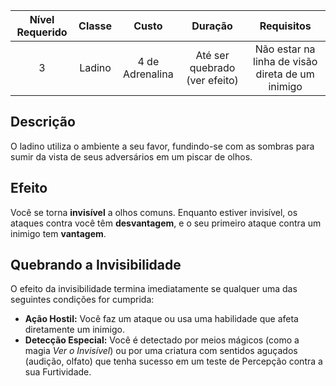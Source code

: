 
| Nível Requerido | Classe | Custo | Duração | Requisitos |
| :---: | :---: | :---: | :---: | :---: |
| 3 | Ladino | 4 de Adrenalina | Até ser quebrado (ver efeito) | Não estar na linha de visão direta de um inimigo |

## Descrição
O ladino utiliza o ambiente a seu favor, fundindo-se com as sombras para sumir da vista de seus adversários em um piscar de olhos.

## Efeito
Você se torna **invisível** a olhos comuns. Enquanto estiver invisível, os ataques contra você têm **desvantagem**, e o seu primeiro ataque contra um inimigo tem **vantagem**.

## Quebrando a Invisibilidade
O efeito da invisibilidade termina imediatamente se qualquer uma das seguintes condições for cumprida:

* **Ação Hostil:** Você faz um ataque ou usa uma habilidade que afeta diretamente um inimigo.
* **Detecção Especial:** Você é detectado por meios mágicos (como a magia *Ver o Invisível*) ou por uma criatura com sentidos aguçados (audição, olfato) que tenha sucesso em um teste de Percepção contra a sua Furtividade.